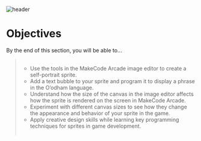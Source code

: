 ![header](assets/header.png)

# Objectives

By the end of this section, you will be able to...

<blockquote>
  <ul style="list-style-type:circle;">
    <br>
    <li>Use the tools in the MakeCode Arcade image editor to create a self-portrait sprite.</li>
    <li>Add a text bubble to your sprite and program it to display a phrase in the O’odham language.</li>
    <li>Understand how the size of the canvas in the image editor affects how the sprite is rendered on the screen in MakeCode Arcade.</li>
    <li>Experiment with different canvas sizes to see how they change the appearance and behavior of your sprite in the game.</li>
    <li>Apply creative design skills while learning key programming techniques for sprites in game development.</li>
    <br>
  </ul>
</blockquote>

